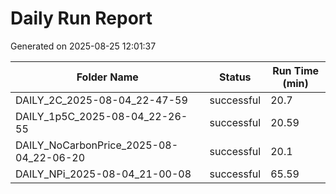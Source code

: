 # Daily Run Report
Generated on 2025-08-25 12:01:37

| Folder Name | Status     | Run Time (min) |
|-------------|------------|----------------|
| DAILY_2C_2025-08-04_22-47-59 | successful | 20.7 |
| DAILY_1p5C_2025-08-04_22-26-55 | successful | 20.59 |
| DAILY_NoCarbonPrice_2025-08-04_22-06-20 | successful | 20.1 |
| DAILY_NPi_2025-08-04_21-00-08 | successful | 65.59 |